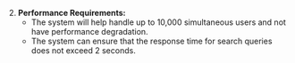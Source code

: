 2. **Performance Requirements:**
   - The system will help handle up to 10,000 simultaneous users and not have performance degradation.
   - The system can ensure that the response time for search queries does not exceed 2 seconds.